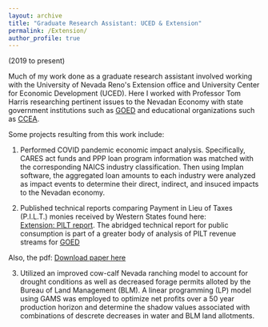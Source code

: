 ```yaml
---
layout: archive
title: "Graduate Research Assistant: UCED & Extension"
permalink: /Extension/
author_profile: true
---
```


(2019 to present)

Much of my work done as a graduate research assistant involved working with the University of Nevada Reno's Extension office and University Center for Economic Development (UCED). Here I worked with Professor Tom Harris researching pertinent issues to the Nevadan Economy with state government institutions such as [GOED](https://goed.nv.gov/) and educational organizations such as [CCEA](https://new.ccea-nv.org/). 

Some projects resulting from this work include:

1) Performed COVID pandemic economic impact analysis.  Specifically, CARES act funds and PPP loan program information was matched with the corresponding NAICS industry classification. Then using Implan software, the aggregated loan amounts to each industry were analyzed as impact events to determine their direct, indirect, and insuced impacts to the Nevadan economy.
   

2) Published technical reports comparing Payment in Lieu of Taxes (P.I.L.T.) monies received by Western States found here:  
[Extension: PILT report](https://extension.unr.edu/publication.aspx?PubID=4569). The abridged technical report for public consumption is part of a greater body of analysis of PILT revenue streams for [GOED](https://goed.nv.gov/)


Also, the pdf: [Download paper here](http://academicpages.github.io/files/PILT_2020_UNR_published.pdf)     

3) Utilized an improved cow-calf Nevada ranching model to account for drought conditions as well as decreased forage permits alloted by the Bureau of Land Management (BLM).  A linear programming (LP) model using GAMS was employed to optimize net profits over a 50 year production horizon and determine the shadow values associated with combinations of descrete decreases in water and BLM land allotments.



